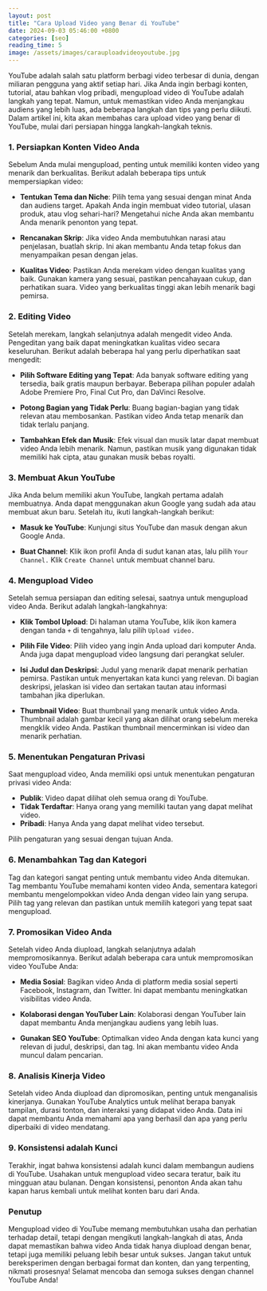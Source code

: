 ```yaml
---
layout: post
title: "Cara Upload Video yang Benar di YouTube"
date: 2024-09-03 05:46:00 +0800
categories: [seo]
reading_time: 5
image: /assets/images/carauploadvideoyoutube.jpg
---
```


YouTube adalah salah satu platform berbagi video terbesar di dunia, dengan miliaran pengguna yang aktif setiap hari. Jika Anda ingin berbagi konten, tutorial, atau bahkan vlog pribadi, mengupload video di YouTube adalah langkah yang tepat. Namun, untuk memastikan video Anda menjangkau audiens yang lebih luas, ada beberapa langkah dan tips yang perlu diikuti. Dalam artikel ini, kita akan membahas cara upload video yang benar di YouTube, mulai dari persiapan hingga langkah-langkah teknis.

### 1. Persiapkan Konten Video Anda

Sebelum Anda mulai mengupload, penting untuk memiliki konten video yang menarik dan berkualitas. Berikut adalah beberapa tips untuk mempersiapkan video:

- **Tentukan Tema dan Niche**: Pilih tema yang sesuai dengan minat Anda dan audiens target. Apakah Anda ingin membuat video tutorial, ulasan produk, atau vlog sehari-hari? Mengetahui niche Anda akan membantu Anda menarik penonton yang tepat.

- **Rencanakan Skrip**: Jika video Anda membutuhkan narasi atau penjelasan, buatlah skrip. Ini akan membantu Anda tetap fokus dan menyampaikan pesan dengan jelas.

- **Kualitas Video**: Pastikan Anda merekam video dengan kualitas yang baik. Gunakan kamera yang sesuai, pastikan pencahayaan cukup, dan perhatikan suara. Video yang berkualitas tinggi akan lebih menarik bagi pemirsa.

### 2. Editing Video

Setelah merekam, langkah selanjutnya adalah mengedit video Anda. Pengeditan yang baik dapat meningkatkan kualitas video secara keseluruhan. Berikut adalah beberapa hal yang perlu diperhatikan saat mengedit:

- **Pilih Software Editing yang Tepat**: Ada banyak software editing yang tersedia, baik gratis maupun berbayar. Beberapa pilihan populer adalah Adobe Premiere Pro, Final Cut Pro, dan DaVinci Resolve.

- **Potong Bagian yang Tidak Perlu**: Buang bagian-bagian yang tidak relevan atau membosankan. Pastikan video Anda tetap menarik dan tidak terlalu panjang.

- **Tambahkan Efek dan Musik**: Efek visual dan musik latar dapat membuat video Anda lebih menarik. Namun, pastikan musik yang digunakan tidak memiliki hak cipta, atau gunakan musik bebas royalti.

### 3. Membuat Akun YouTube

Jika Anda belum memiliki akun YouTube, langkah pertama adalah membuatnya. Anda dapat menggunakan akun Google yang sudah ada atau membuat akun baru. Setelah itu, ikuti langkah-langkah berikut:

- **Masuk ke YouTube**: Kunjungi situs YouTube dan masuk dengan akun Google Anda.

- **Buat Channel**: Klik ikon profil Anda di sudut kanan atas, lalu pilih `Your Channel.` Klik `Create Channel` untuk membuat channel baru.

### 4. Mengupload Video

Setelah semua persiapan dan editing selesai, saatnya untuk mengupload video Anda. Berikut adalah langkah-langkahnya:

- **Klik Tombol Upload**: Di halaman utama YouTube, klik ikon kamera dengan tanda `+` di tengahnya, lalu pilih `Upload video.`

- **Pilih File Video**: Pilih video yang ingin Anda upload dari komputer Anda. Anda juga dapat mengupload video langsung dari perangkat seluler.

- **Isi Judul dan Deskripsi**: Judul yang menarik dapat menarik perhatian pemirsa. Pastikan untuk menyertakan kata kunci yang relevan. Di bagian deskripsi, jelaskan isi video dan sertakan tautan atau informasi tambahan jika diperlukan.

- **Thumbnail Video**: Buat thumbnail yang menarik untuk video Anda. Thumbnail adalah gambar kecil yang akan dilihat orang sebelum mereka mengklik video Anda. Pastikan thumbnail mencerminkan isi video dan menarik perhatian.

### 5. Menentukan Pengaturan Privasi

Saat mengupload video, Anda memiliki opsi untuk menentukan pengaturan privasi video Anda:

- **Publik**: Video dapat dilihat oleh semua orang di YouTube.
- **Tidak Terdaftar**: Hanya orang yang memiliki tautan yang dapat melihat video.
- **Pribadi**: Hanya Anda yang dapat melihat video tersebut.

Pilih pengaturan yang sesuai dengan tujuan Anda.

### 6. Menambahkan Tag dan Kategori

Tag dan kategori sangat penting untuk membantu video Anda ditemukan. Tag membantu YouTube memahami konten video Anda, sementara kategori membantu mengelompokkan video Anda dengan video lain yang serupa. Pilih tag yang relevan dan pastikan untuk memilih kategori yang tepat saat mengupload.

### 7. Promosikan Video Anda

Setelah video Anda diupload, langkah selanjutnya adalah mempromosikannya. Berikut adalah beberapa cara untuk mempromosikan video YouTube Anda:

- **Media Sosial**: Bagikan video Anda di platform media sosial seperti Facebook, Instagram, dan Twitter. Ini dapat membantu meningkatkan visibilitas video Anda.

- **Kolaborasi dengan YouTuber Lain**: Kolaborasi dengan YouTuber lain dapat membantu Anda menjangkau audiens yang lebih luas.

- **Gunakan SEO YouTube**: Optimalkan video Anda dengan kata kunci yang relevan di judul, deskripsi, dan tag. Ini akan membantu video Anda muncul dalam pencarian.

### 8. Analisis Kinerja Video

Setelah video Anda diupload dan dipromosikan, penting untuk menganalisis kinerjanya. Gunakan YouTube Analytics untuk melihat berapa banyak tampilan, durasi tonton, dan interaksi yang didapat video Anda. Data ini dapat membantu Anda memahami apa yang berhasil dan apa yang perlu diperbaiki di video mendatang.

### 9. Konsistensi adalah Kunci

Terakhir, ingat bahwa konsistensi adalah kunci dalam membangun audiens di YouTube. Usahakan untuk mengupload video secara teratur, baik itu mingguan atau bulanan. Dengan konsistensi, penonton Anda akan tahu kapan harus kembali untuk melihat konten baru dari Anda.

### Penutup

Mengupload video di YouTube memang membutuhkan usaha dan perhatian terhadap detail, tetapi dengan mengikuti langkah-langkah di atas, Anda dapat memastikan bahwa video Anda tidak hanya diupload dengan benar, tetapi juga memiliki peluang lebih besar untuk sukses. Jangan takut untuk bereksperimen dengan berbagai format dan konten, dan yang terpenting, nikmati prosesnya! Selamat mencoba dan semoga sukses dengan channel YouTube Anda!